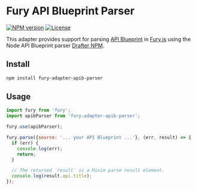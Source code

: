 # Fury API Blueprint Parser

[![NPM version](https://img.shields.io/npm/v/fury-adapter-apib-parser.svg)](https://www.npmjs.org/package/fury-adapter-apib-parser)
[![License](https://img.shields.io/npm/l/fury-adapter-apib-parser.svg)](https://www.npmjs.org/package/fury-adapter-apib-parser)

This adapter provides support for parsing [API Blueprint](https://apiblueprint.org/) in [Fury.js](https://github.com/apiaryio/api-elements.js/tree/master/packages/fury) using the Node API Blueprint parser [Drafter NPM](https://github.com/apiaryio/drafter-npm).

## Install

```sh
npm install fury-adapter-apib-parser
```

## Usage

```js
import fury from 'fury';
import apibParser from 'fury-adapter-apib-parser';

fury.use(apibParser);

fury.parse({source: '... your API Blueprint ...'}, (err, result) => {
  if (err) {
    console.log(err);
    return;
  }

  // The returned `result` is a Minim parse result element.
  console.log(result.api.title);
});
```
